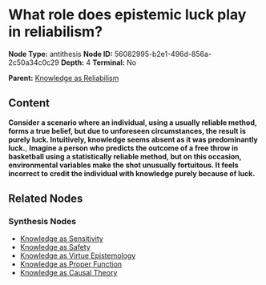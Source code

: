 # What role does epistemic luck play in reliabilism?

**Node Type:** antithesis
**Node ID:** 56082995-b2e1-496d-856a-2c50a34c0c29
**Depth:** 4
**Terminal:** No

**Parent:** [Knowledge as Reliabilism](knowledge-as-reliabilism-synthesis-3822e039-2eba-4bd9-a25e-ce472a789666.md)

## Content

**Consider a scenario where an individual, using a usually reliable method, forms a true belief, but due to unforeseen circumstances, the result is purely luck. Intuitively, knowledge seems absent as it was predominantly luck.**, **Imagine a person who predicts the outcome of a free throw in basketball using a statistically reliable method, but on this occasion, environmental variables make the shot unusually fortuitous. It feels incorrect to credit the individual with knowledge purely because of luck.**

## Related Nodes

### Synthesis Nodes

- [Knowledge as Sensitivity](knowledge-as-sensitivity-synthesis-d7ad316f-8b7c-4af4-b8bc-7ba86d68b63d.md)
- [Knowledge as Safety](knowledge-as-safety-synthesis-55fa16f0-d531-48c0-9a85-862dfcefb160.md)
- [Knowledge as Virtue Epistemology](knowledge-as-virtue-epistemology-synthesis-4231af0a-3d30-4448-a4e7-ddd4f5d0713e.md)
- [Knowledge as Proper Function](knowledge-as-proper-function-synthesis-57acbf41-6bfb-4c59-add7-0a3170ad2a59.md)
- [Knowledge as Causal Theory](knowledge-as-causal-theory-synthesis-90545f37-7a2a-481c-ae27-2d0cdd831ac8.md)
